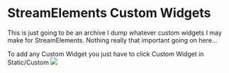 
# StreamElements Custom Widgets

This is just going to be an archive I dump whatever custom widgets I may make for StreamElements. Nothing really that important going on here...

To add any Custom Widget you just have to click Custom Widget in Static/Custom
![](https://i.imgur.com/Z4VEU2t.png)
